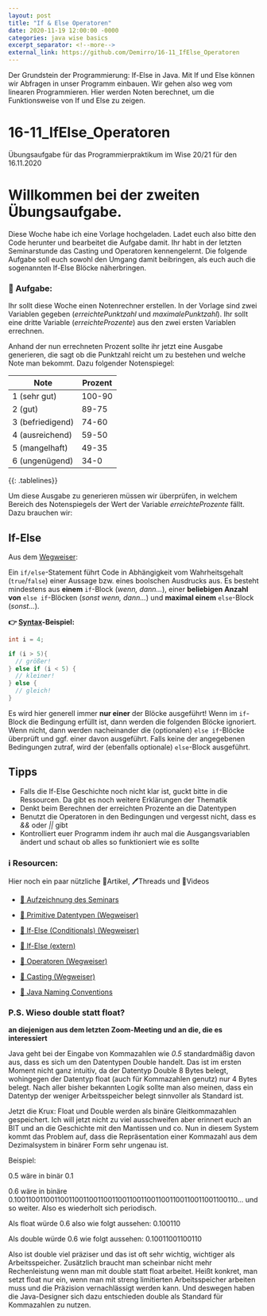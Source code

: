 ```yaml
---
layout: post
title: "If & Else Operatoren"
date: 2020-11-19 12:00:00 -0000
categories: java wise basics
excerpt_separator: <!--more-->
external_link: https://github.com/Demirro/16-11_IfElse_Operatoren
---
```

Der Grundstein der Programmierung: If-Else in Java. Mit If und Else können wir Abfragen in unser Programm einbauen. Wir gehen also weg vom linearen Programmieren. Hier werden Noten berechnet, um die Funktionsweise von If und Else zu zeigen.
<!--more-->

# 16-11_IfElse_Operatoren
Übungsaufgabe für das Programmierpraktikum im Wise 20/21 für den 16.11.2020

# Willkommen bei der zweiten Übungsaufgabe.

Diese Woche habe ich eine Vorlage hochgeladen. Ladet euch also bitte den Code herunter und bearbeitet die Aufgabe damit.
Ihr habt in der letzten Seminarstunde das Casting und Operatoren kennengelernt. Die folgende Aufgabe soll euch sowohl den Umgang damit beibringen, als euch auch die sogenannten If-Else Blöcke näherbringen.

### 📝 Aufgabe:

Ihr sollt diese Woche einen Notenrechner erstellen. In der Vorlage sind zwei Variablen gegeben (*erreichtePunktzahl* und *maximalePunktzahl*). Ihr sollt eine dritte Variable (*erreichteProzente*) aus den zwei ersten Variablen errechnen.

Anhand der nun errechneten Prozent sollte ihr jetzt eine Ausgabe generieren, die sagt ob die Punktzahl reicht um zu bestehen und welche Note man bekommt. Dazu folgender Notenspiegel:

| Note             | Prozent |
|------------------|---------|
| 1 (sehr gut)     | 100-90  |
| 2 (gut)          | 89-75   |
| 3 (befriedigend) | 74-60   |
| 4 (ausreichend)  | 59-50   |
| 5 (mangelhaft)   | 49-35   |
| 6 (ungenügend)   | 34-0    |
{{: .tablelines}}

Um diese Ausgabe zu generieren müssen wir überprüfen, in welchem Bereich des Notenspiegels der Wert der Variable *erreichteProzente* fällt. Dazu brauchen wir:

## If-Else
Aus dem [Wegweiser](https://github.com/DH-Cologne/java-wegweiser/blob/master/articles/Konditionale.md):

Ein `if/else`-Statement führt Code in Abhängigkeit vom Wahrheitsgehalt (`true`/`false`) einer Aussage bzw. eines boolschen Ausdrucks aus. Es besteht mindestens aus **einem** `if`-Block (_wenn, dann..._), einer **beliebigen Anzahl von** `else if`-Blöcken (_sonst wenn, dann..._) und **maximal einem** `else`-Block (_sonst..._). 

**:point_right: [Syntax](../Glossar.md#syntax)-Beispiel:**
```java
int i = 4;

if (i > 5){
  // größer!
} else if (i < 5) {
  // kleiner!
} else {
  // gleich!
}
```

Es wird hier generell immer **nur einer** der Blöcke ausgeführt! Wenn im `if`-Block die Bedingung erfüllt ist, dann werden die folgenden Blöcke ignoriert. Wenn nicht, dann werden nacheinander die (optionalen) `else if`-Blöcke überprüft und ggf. einer davon ausgeführt. Falls keine der angegebenen Bedingungen zutraf, wird der (ebenfalls optionale) `else`-Block ausgeführt.

## Tipps
- Falls die If-Else Geschichte noch nicht klar ist, guckt bitte in die Ressourcen. Da gibt es noch weitere Erklärungen der Thematik
- Denkt beim Berechnen der erreichten Prozente an die Datentypen
- Benutzt die Operatoren in den Bedingungen und vergesst nicht, dass es *&&* oder *||* gibt
- Kontrolliert euer Programm indem ihr auch mal die Ausgangsvariablen ändert und schaut ob alles so funktioniert wie es sollte

    
### ℹ️ Resourcen:
Hier noch ein paar nützliche 📃Artikel, 🖊️Threads und 🎥Videos

- [🎥 Aufzeichnung des Seminars](https://www.ilias.uni-koeln.de/ilias/ilias.php?ref_id=3638292&eid=3ebe7375-f969-4330-ad74-a1dbb784ec62&cmd=streamVideo&cmdClass=xoctplayergui&cmdNode=wn:os:17u:185&baseClass=ilrepositorygui)

- [📃 Primitive Datentypen (Wegweiser)](https://github.com/DH-Cologne/java-wegweiser/blob/master/articles/Datentypen.md)
- [📃 If-Else (Conditionals) (Wegweiser)](https://github.com/DH-Cologne/java-wegweiser/blob/master/articles/Konditionale.md)
- [📃 If-Else (extern)](https://www.java-programmieren.com/if-anweisung-java.php)
- [📃 Operatoren (Wegweiser)](https://github.com/DH-Cologne/java-wegweiser/blob/master/articles/Operatoren.md)
- [📃 Casting (Wegweiser)](https://github.com/DH-Cologne/java-wegweiser/blob/master/articles/Casting.md)

- [📃 Java Naming Conventions](https://github.com/DH-Cologne/java-wegweiser/blob/master/articles/Naming-Conventions.md)

### P.S. Wieso double statt float?
**an diejenigen aus dem letzten Zoom-Meeting und an die, die es interessiert**

Java geht bei der Eingabe von Kommazahlen wie *0.5* standardmäßig davon aus, dass es sich um den Datentypen Double handelt.
Das ist im ersten Moment nicht ganz intuitiv, da der Datentyp Double 8 Bytes belegt, wohingegen der Datentyp float (auch für Kommazahlen genutz) nur 4 Bytes belegt. Nach aller bisher bekannten Logik sollte man also meinen, dass ein Datentyp der weniger Arbeitsspeicher belegt sinnvoller als Standard ist.

Jetzt die Krux:
Float und Double werden als binäre Gleitkommazahlen gespeichert. Ich will jetzt nicht zu viel ausschweifen aber erinnert euch an BIT und an die Geschichte mit den Mantissen und co. Nun in diesem System kommt das Problem auf, dass die Repräsentation einer Kommazahl aus dem Dezimalsystem in binärer Form sehr ungenau ist. 

Beispiel:

0.5 wäre in binär 0.1

0.6 wäre in binäre 0.10011001100110011001100110011001100110011001100110011001100110... und so weiter. Also es wiederholt sich periodisch.

Als float würde 0.6 also wie folgt aussehen: 0.100110

Als double würde 0.6 wie folgt aussehen:     0.10011001100110

Also ist double viel präziser und das ist oft sehr wichtig, wichtiger als Arbeitsspeicher. Zusätzlich braucht man scheinbar nicht mehr Rechenleistung wenn man mit double statt float arbeitet.
Heißt konkret, man setzt float nur ein, wenn man mit streng limitierten Arbeitsspeicher arbeiten muss und die Präzision vernachlässigt werden kann. Und deswegen haben die Java-Designer sich dazu entschieden double als Standard für Kommazahlen zu nutzen.
